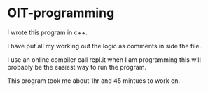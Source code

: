 # OIT-programming
I wrote this program in c++.

I have put all my working out the logic as comments in side the file.

I use an online compiler call repl.it when I am programming this will probably be the easiest way to run the program.

This program took me about 1hr and 45 mintues to work on.

